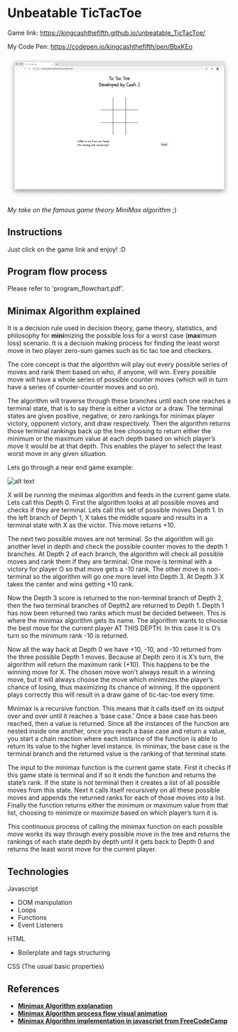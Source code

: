 # Unbeatable TicTacToe

Game link: https://kingcashthefifth.github.io/unbeatable_TicTacToe/

My Code Pen: https://codepen.io/kingcashthefifth/pen/BbxKEo

![screenshot](/Screenshot.png)

_My take on the famous game theory MiniMax algorithm_ ;)

## Instructions

Just click on the game link and enjoy! :D

## Program flow process

Please refer to 'program_flowchart.pdf'.

## Minimax Algorithm explained

It is a decision rule used in decision theory, game theory, statistics, and philosophy for **mini**mizing the possible loss for a worst case (**max**imum loss) scenario. It is a decision making process for finding the least worst move in two player zero-sum games such as tic tac toe and checkers.

The core concept is that the algorithm will play out every possible series of moves and rank them based on who, if anyone, will win. Every possible move will have a whole series of possible counter moves (which will in turn have a series of counter-counter moves and so on).

The algorithm will traverse through these branches until each one reaches a terminal state, that is to say there is either a victor or a draw. The terminal states are given positive, negative, or zero rankings for minimax player victory, opponent victory, and draw respectively. Then the algorithm returns those terminal rankings back up the tree choosing to return either the minimum or the maximum value at each depth based on which player’s move it would be at that depth. This enables the player to select the least worst move in any given situation.

Lets go through a near end game example:

![alt text](https://cdn-images-1.medium.com/max/1600/1*7GmlTvk-MG-lBKgXhylW-w.jpeg "Image from Resources shown below")

X will be running the minimax algorithm and feeds in the current game state. Lets call this Depth 0. First the algorithm looks at all possible moves and checks if they are terminal. Lets call this set of possible moves Depth 1. In the left branch of Depth 1, X takes the middle square and results in a terminal state with X as the victor. This move returns +10.

The next two possible moves are not terminal. So the algorithm will go another level in depth and check the possible counter moves to the depth 1 branches. At Depth 2 of each branch, the algorithm will check all possible moves and rank them if they are terminal. One move is terminal with a victory for player O so that move gets a -10 rank. The other move is non-terminal so the algorithm will go one more level into Depth 3. At Depth 3 X takes the center and wins getting +10 rank.

Now the Depth 3 score is returned to the non-terminal branch of Depth 2, then the two terminal branches of Depth2 are returned to Depth 1. Depth 1 has now been returned two ranks which must be decided between. This is where the minimax algorithm gets its name. The algorithm wants to choose the best move for the current player AT THIS DEPTH. In this case it is O’s turn so the minimum rank -10 is returned.

Now all the way back at Depth 0 we have +10, -10, and -10 returned from the three possible Depth 1 moves. Because at Depth zero it is X’s turn, the algorithm will return the maximum rank (+10). This happens to be the winning move for X. The chosen move won’t always result in a winning move, but it will always choose the move which minimizes the player’s chance of losing, thus maximizing its chance of winning. If the opponent plays correctly this will result in a draw game of tic-tac-toe every time.

Minimax is a recursive function. This means that it calls itself on its output over and over until it reaches a ‘base case.’ Once a base case has been reached, then a value is returned. Since all the instances of the function are nested inside one another, once you reach a base case and return a value, you start a chain reaction where each instance of the function is able to return its value to the higher level instance. In minimax, the base case is the terminal branch and the returned value is the ranking of that terminal state.

The input to the minimax function is the current game state. First it checks if this game state is terminal and if so it ends the function and returns the state’s rank. If the state is not terminal then it creates a list of all possible moves from this state. Next it calls itself recursively on all these possible moves and appends the returned ranks for each of those moves into a list. Finally the function returns either the minimum or maximum value from that list, choosing to minimize or maximize based on which player’s turn it is.

This continuous process of calling the minimax function on each possible move works its way through every possible move in the tree and returns the rankings of each state depth by depth until it gets back to Depth 0 and returns the least worst move for the current player.

## Technologies

Javascript

- DOM manipulation
- Loops
- Functions
- Event Listeners

HTML

- Boilerplate and tags structuring

CSS (The usual basic properties)

## References

- **[Minimax Algorithm explanation](https://medium.com/@ssbothwell/lets-learn-algorithms-minimax-91487a1d5fb1)**
- **[Minimax Algorithm process flow visual animation](https://www.youtube.com/watch?v=zDskcx8FStA&t=45s)**
- **[Minimax Algorithm implementation in javascript from FreeCodeCamp](https://medium.freecodecamp.org/how-to-make-your-tic-tac-toe-game-unbeatable-by-using-the-minimax-algorithm-9d690bad4b37)**
